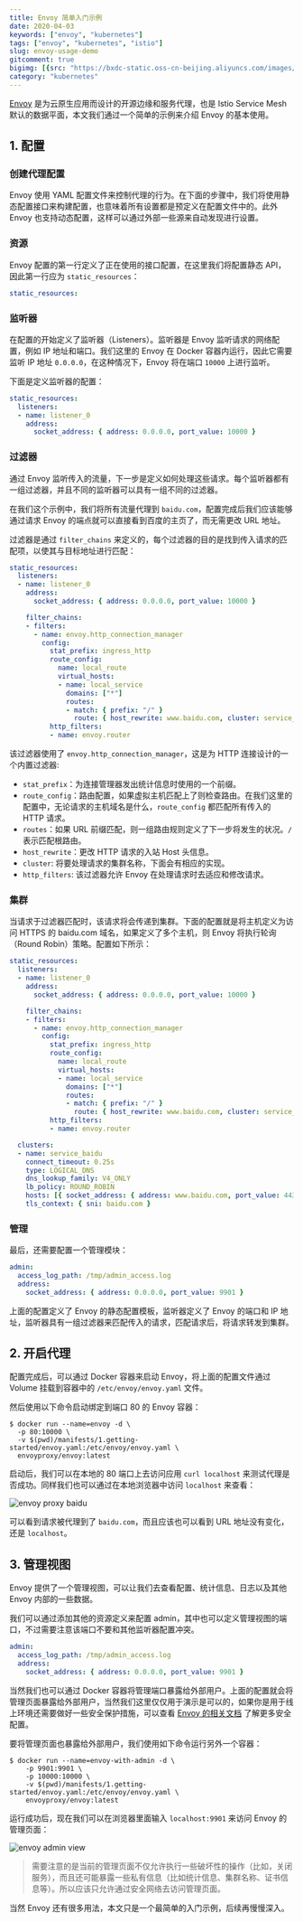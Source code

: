 ```yaml
---
title: Envoy 简单入门示例
date: 2020-04-03
keywords: ["envoy", "kubernetes"]
tags: ["envoy", "kubernetes", "istio"]
slug: envoy-usage-demo
gitcomment: true
bigimg: [{src: "https://bxdc-static.oss-cn-beijing.aliyuncs.com/images/20200403112418.png", desc: "https://unsplash.com/photos/ITkhmqFN4dI"}]
category: "kubernetes"
---
```


[Envoy](https://www.envoyproxy.io/) 是为云原生应用而设计的开源边缘和服务代理，也是 Istio Service Mesh 默认的数据平面，本文我们通过一个简单的示例来介绍 Envoy 的基本使用。

<!--more-->

## 1. 配置

### 创建代理配置
Envoy 使用 YAML 配置文件来控制代理的行为。在下面的步骤中，我们将使用静态配置接口来构建配置，也意味着所有设置都是预定义在配置文件中的。此外 Envoy 也支持动态配置，这样可以通过外部一些源来自动发现进行设置。

### 资源
Envoy 配置的第一行定义了正在使用的接口配置，在这里我们将配置静态 API，因此第一行应为 `static_resources`：
```yaml
static_resources:
```

### 监听器
在配置的开始定义了监听器（Listeners）。监听器是 Envoy 监听请求的网络配置，例如 IP 地址和端口。我们这里的 Envoy 在 Docker 容器内运行，因此它需要监听 IP 地址 `0.0.0.0`，在这种情况下，Envoy 将在端口 `10000` 上进行监听。

下面是定义监听器的配置：
```yaml
static_resources:
  listeners:
  - name: listener_0
    address:
      socket_address: { address: 0.0.0.0, port_value: 10000 }
```

### 过滤器
通过 Envoy 监听传入的流量，下一步是定义如何处理这些请求。每个监听器都有一组过滤器，并且不同的监听器可以具有一组不同的过滤器。

在我们这个示例中，我们将所有流量代理到 `baidu.com`，配置完成后我们应该能够通过请求 Envoy 的端点就可以直接看到百度的主页了，而无需更改 URL 地址。

过滤器是通过 `filter_chains` 来定义的，每个过滤器的目的是找到传入请求的匹配项，以使其与目标地址进行匹配：
```yaml
static_resources:
  listeners:
  - name: listener_0
    address:
      socket_address: { address: 0.0.0.0, port_value: 10000 }

    filter_chains:
    - filters:
      - name: envoy.http_connection_manager
        config:
          stat_prefix: ingress_http
          route_config:
            name: local_route
            virtual_hosts:
            - name: local_service
              domains: ["*"]
              routes:
              - match: { prefix: "/" }
                route: { host_rewrite: www.baidu.com, cluster: service_baidu }
          http_filters:
          - name: envoy.router
```

该过滤器使用了 `envoy.http_connection_manager`，这是为 HTTP 连接设计的一个内置过滤器:

* `stat_prefix`：为连接管理器发出统计信息时使用的一个前缀。
* `route_config`：路由配置，如果虚拟主机匹配上了则检查路由。在我们这里的配置中，无论请求的主机域名是什么，`route_config` 都匹配所有传入的 HTTP 请求。
* `routes`：如果 URL 前缀匹配，则一组路由规则定义了下一步将发生的状况。`/` 表示匹配根路由。
* `host_rewrite`：更改 HTTP 请求的入站 Host 头信息。
* `cluster`: 将要处理请求的集群名称，下面会有相应的实现。
* `http_filters`: 该过滤器允许 Envoy 在处理请求时去适应和修改请求。

### 集群
当请求于过滤器匹配时，该请求将会传递到集群。下面的配置就是将主机定义为访问 HTTPS 的 baidu.com 域名，如果定义了多个主机，则 Envoy 将执行轮询（Round Robin）策略。配置如下所示：
```yaml
static_resources:
  listeners:
  - name: listener_0
    address:
      socket_address: { address: 0.0.0.0, port_value: 10000 }

    filter_chains:
    - filters:
      - name: envoy.http_connection_manager
        config:
          stat_prefix: ingress_http
          route_config:
            name: local_route
            virtual_hosts:
            - name: local_service
              domains: ["*"]
              routes:
              - match: { prefix: "/" }
                route: { host_rewrite: www.baidu.com, cluster: service_baidu }
          http_filters:
          - name: envoy.router

  clusters:
  - name: service_baidu
    connect_timeout: 0.25s
    type: LOGICAL_DNS
    dns_lookup_family: V4_ONLY
    lb_policy: ROUND_ROBIN
    hosts: [{ socket_address: { address: www.baidu.com, port_value: 443 }}]
    tls_context: { sni: baidu.com }
```

### 管理
最后，还需要配置一个管理模块：
```yaml
admin:
  access_log_path: /tmp/admin_access.log
  address:
    socket_address: { address: 0.0.0.0, port_value: 9901 }
```


上面的配置定义了 Envoy 的静态配置模板，监听器定义了 Envoy 的端口和 IP 地址，监听器具有一组过滤器来匹配传入的请求，匹配请求后，将请求转发到集群。
<!--adsense-text-->

## 2. 开启代理
配置完成后，可以通过 Docker 容器来启动 Envoy，将上面的配置文件通过 Volume 挂载到容器中的 `/etc/envoy/envoy.yaml` 文件。

然后使用以下命令启动绑定到端口 80 的 Envoy 容器：
```shell
$ docker run --name=envoy -d \
  -p 80:10000 \
  -v $(pwd)/manifests/1.getting-started/envoy.yaml:/etc/envoy/envoy.yaml \
  envoyproxy/envoy:latest
```

启动后，我们可以在本地的 80 端口上去访问应用 `curl localhost` 来测试代理是否成功。同样我们也可以通过在本地浏览器中访问 `localhost` 来查看：

![envoy proxy baidu](https://bxdc-static.oss-cn-beijing.aliyuncs.com/images/20200402202659.png)

可以看到请求被代理到了 `baidu.com`，而且应该也可以看到 URL 地址没有变化，还是 `localhost`。


## 3. 管理视图
Envoy 提供了一个管理视图，可以让我们去查看配置、统计信息、日志以及其他 Envoy 内部的一些数据。

我们可以通过添加其他的资源定义来配置 admin，其中也可以定义管理视图的端口，不过需要注意该端口不要和其他监听器配置冲突。
```yaml
admin:
  access_log_path: /tmp/admin_access.log
  address:
    socket_address: { address: 0.0.0.0, port_value: 9901 }
```

当然我们也可以通过 Docker 容器将管理端口暴露给外部用户。上面的配置就会将管理页面暴露给外部用户，当然我们这里仅仅用于演示是可以的，如果你是用于线上环境还需要做好一些安全保护措施，可以查看 [Envoy 的相关文档](https://www.envoyproxy.io/docs/envoy/latest/operations/admin) 了解更多安全配置。

要将管理页面也暴露给外部用户，我们使用如下命令运行另外一个容器：
```shell
$ docker run --name=envoy-with-admin -d \
    -p 9901:9901 \
    -p 10000:10000 \
    -v $(pwd)/manifests/1.getting-started/envoy.yaml:/etc/envoy/envoy.yaml \
    envoyproxy/envoy:latest
```

运行成功后，现在我们可以在浏览器里面输入 `localhost:9901` 来访问 Envoy 的管理页面：

![envoy admin view](https://bxdc-static.oss-cn-beijing.aliyuncs.com/images/20200402204612.png)

> 需要注意的是当前的管理页面不仅允许执行一些破坏性的操作（比如，关闭服务），而且还可能暴露一些私有信息（比如统计信息、集群名称、证书信息等）。所以应该只允许通过安全网络去访问管理页面。

当然 Envoy 还有很多用法，本文只是一个最简单的入门示例，后续再慢慢深入。

<!--adsense-self-->
